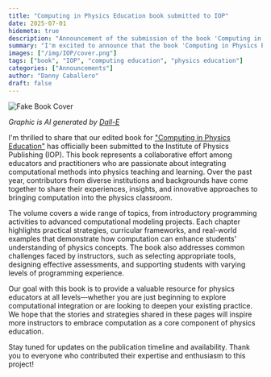 ```yaml
---
title: "Computing in Physics Education book submitted to IOP"
date: 2025-07-01
hidemeta: true
description: "Announcement of the submission of the book 'Computing in Physics Education' to Institute of Physics Publishing."
summary: "I'm excited to announce that the book 'Computing in Physics Education' has been submitted to the Institute of Physics for publication. This edited volume features contributions from educators around the world who are integrating computing into their physics courses."
images: ["/img/IOP/cover.png"]
tags: ["book", "IOP", "computing education", "physics education"]
categories: ["Announcements"]
author: "Danny Caballero"
draft: false
---
```


![Fake Book Cover](/img/IOP/cover.png)

*Graphic is AI generated by [Dall-E](https://openai.com/dall-e/)*

I'm thrilled to share that our edited book for ["Computing in Physics Education"](/iop-book/) has officially been submitted to the Institute of Physics Publishing (IOP). This book represents a collaborative effort among educators and practitioners who are passionate about integrating computational methods into physics teaching and learning. Over the past year, contributors from diverse institutions and backgrounds have come together to share their experiences, insights, and innovative approaches to bringing computation into the physics classroom.

The volume covers a wide range of topics, from introductory programming activities to advanced computational modeling projects. Each chapter highlights practical strategies, curricular frameworks, and real-world examples that demonstrate how computation can enhance students' understanding of physics concepts. The book also addresses common challenges faced by instructors, such as selecting appropriate tools, designing effective assessments, and supporting students with varying levels of programming experience.

Our goal with this book is to provide a valuable resource for physics educators at all levels—whether you are just beginning to explore computational integration or are looking to deepen your existing practice. We hope that the stories and strategies shared in these pages will inspire more instructors to embrace computation as a core component of physics education.

Stay tuned for updates on the publication timeline and availability. Thank you to everyone who contributed their expertise and enthusiasm to this project!